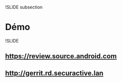!SLIDE subsection

# Démo

!SLIDE

## https://review.source.android.com
## http://gerrit.rd.securactive.lan
